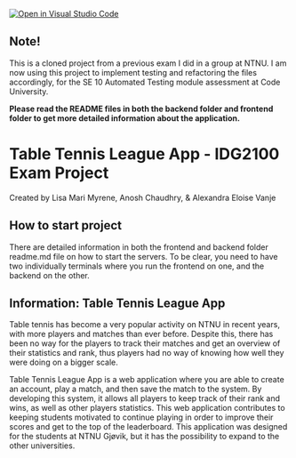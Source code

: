 [![Open in Visual Studio Code](https://classroom.github.com/assets/open-in-vscode-718a45dd9cf7e7f842a935f5ebbe5719a5e09af4491e668f4dbf3b35d5cca122.svg)](https://classroom.github.com/online_ide?assignment_repo_id=11096740&assignment_repo_type=AssignmentRepo)

## Note!
This is a cloned project from a previous exam I did in a group at NTNU. I am now using this project to implement testing and refactoring the files accordingly, for the SE 10 Automated Testing module assessment at Code University. 

**Please read the README files in both the backend folder and frontend folder to get more detailed information about the application.**

# Table Tennis League App - IDG2100 Exam Project
Created by Lisa Mari Myrene, Anosh Chaudhry, & Alexandra Eloise Vanje

## How to start project
There are detailed information in both the frontend and backend folder readme.md file on how to start the servers. To be clear, you need to have two individually terminals where you run the frontend on one, and the backend on the other. 

## Information: Table Tennis League App
Table tennis has become a very popular activity on NTNU in recent years, with more players and matches than ever before. Despite this, there has been no way for the players to track their matches and get an overview of their statistics and rank, thus players had no way of knowing how well they were doing on a bigger scale.

Table Tennis League App is a web application where you are able to create an account, play a match, and then save the match to the system. By developing this system, it allows all players to keep track of their rank and wins, as well as other players statistics. This web application contributes to keeping students motivated to continue playing in order to improve their scores and get to the top of the leaderboard. This application was designed for the students at NTNU Gjøvik, but it has the possibility to expand to the other universities.


